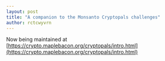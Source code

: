 ```yaml
---
layout: post
title: "A companion to the Monsanto Cryptopals challenges"
author: rctcwyvrn
---
```


Now being maintained at [https://crypto.maplebacon.org/cryptopals/intro.html](https://crypto.maplebacon.org/cryptopals/intro.html)